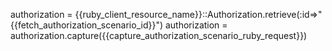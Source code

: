 authorization = {{ruby_client_resource_name}}::Authorization.retrieve(:id=>"{{fetch_authorization_scenario_id}}")
authorization = authorization.capture({{capture_authorization_scenario_ruby_request}})


